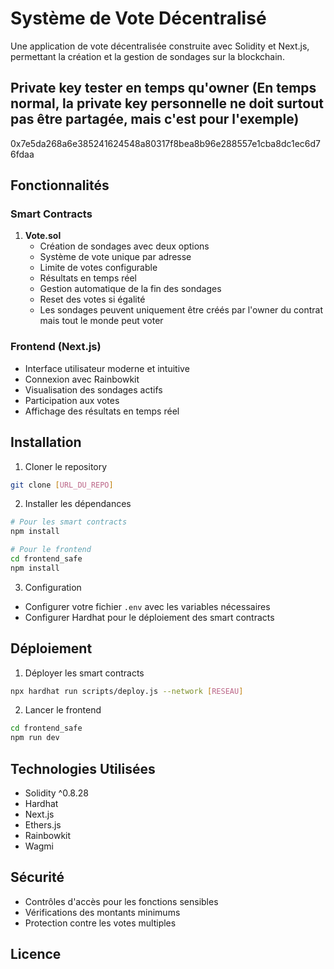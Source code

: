 # Système de Vote Décentralisé

Une application de vote décentralisée construite avec Solidity et Next.js, permettant la création et la gestion de sondages sur la blockchain.

## Private key tester en temps qu'owner (En temps normal, la private key personnelle ne doit surtout pas être partagée, mais c'est pour l'exemple)
0x7e5da268a6e385241624548a80317f8bea8b96e288557e1cba8dc1ec6d76fdaa

## Fonctionnalités

### Smart Contracts

1. **Vote.sol**
   - Création de sondages avec deux options
   - Système de vote unique par adresse
   - Limite de votes configurable
   - Résultats en temps réel
   - Gestion automatique de la fin des sondages
   - Reset des votes si égalité
   - Les sondages peuvent uniquement être créés par l'owner du contrat mais tout le monde peut voter


### Frontend (Next.js)
- Interface utilisateur moderne et intuitive
- Connexion avec Rainbowkit
- Visualisation des sondages actifs
- Participation aux votes
- Affichage des résultats en temps réel

## Installation

1. Cloner le repository
```bash
git clone [URL_DU_REPO]
```

2. Installer les dépendances
```bash
# Pour les smart contracts
npm install

# Pour le frontend
cd frontend_safe
npm install
```

3. Configuration
- Configurer votre fichier `.env` avec les variables nécessaires
- Configurer Hardhat pour le déploiement des smart contracts

## Déploiement

1. Déployer les smart contracts
```bash
npx hardhat run scripts/deploy.js --network [RESEAU]
```

2. Lancer le frontend
```bash
cd frontend_safe
npm run dev
```

## Technologies Utilisées

- Solidity ^0.8.28
- Hardhat
- Next.js
- Ethers.js
- Rainbowkit
- Wagmi

## Sécurité

- Contrôles d'accès pour les fonctions sensibles
- Vérifications des montants minimums
- Protection contre les votes multiples

## Licence
